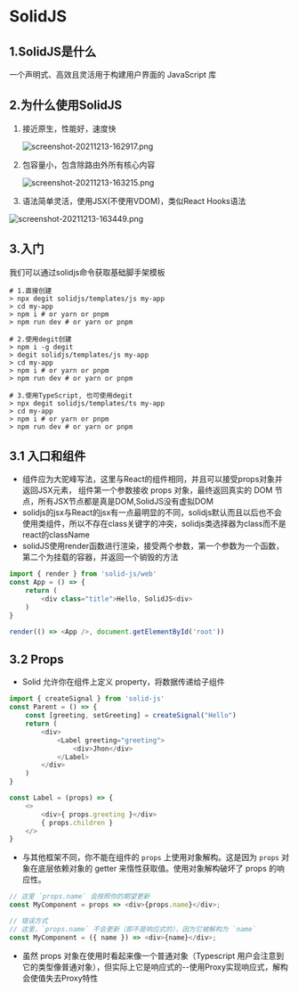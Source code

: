 # SolidJS

## 1.SolidJS是什么

一个声明式、高效且灵活用于构建用户界面的 JavaScript 库

## 2.为什么使用SolidJS

1. 接近原生，性能好，速度快

   ![screenshot-20211213-162917.png](https://s2.loli.net/2021/12/13/SpWZKNleu6TfgdX.png)

2. 包容量小，包含除路由外所有核心内容

   ![screenshot-20211213-163215.png](https://s2.loli.net/2021/12/13/KUkVMJRvzGfsAtn.png)

3. 语法简单灵活，使用JSX(不使用VDOM)，类似React Hooks语法

![screenshot-20211213-163449.png](https://s2.loli.net/2021/12/13/EpLMvofDqlzuPsj.png)

## 3.入门

我们可以通过solidjs命令获取基础脚手架模板

```shell
# 1.直接创建
> npx degit solidjs/templates/js my-app
> cd my-app
> npm i # or yarn or pnpm
> npm run dev # or yarn or pnpm

# 2.使用degit创建
> npm i -g degit
> degit solidjs/templates/js my-app
> cd my-app
> npm i # or yarn or pnpm
> npm run dev # or yarn or pnpm

# 3.使用TypeScript, 也可使用degit
> npx degit solidjs/templates/ts my-app
> cd my-app
> npm i # or yarn or pnpm
> npm run dev # or yarn or pnpm
```

## 3.1 入口和组件

- 组件应为大驼峰写法，这里与React的组件相同，并且可以接受props对象并返回JSX元素， 组件第一个参数接收 props 对象，最终返回真实的 DOM 节点，所有JSX节点都是真是DOM,SolidJS没有虚拟DOM
- solidjs的jsx与React的jsx有一点最明显的不同，solidjs默认而且以后也不会使用类组件，所以不存在class关键字的冲突，solidjs类选择器为class而不是react的className
- solidJS使用render函数进行渲染，接受两个参数，第一个参数为一个函数， 第二个为挂载的容器，并返回一个销毁的方法

```javascript
import { render } from 'solid-js/web'
const App = () => {
    return (
    	<div class="title">Hello, SolidJS<div>
    )
}

render(() => <App />, document.getElementById('root'))
```

## 3.2 Props

- Solid 允许你在组件上定义 property，将数据传递给子组件

```javascript
import { createSignal } from 'solid-js'
const Parent = () => {
    const [greeting, setGreeting] = createSignal("Hello")
    return (
    	<div>
        	<Label greeting="greeting">
        		<div>Jhon</div>
        	</Label>
        </div>
    )
}

const Label = (props) => {
    <>
        <div>{ props.greeting }</div>
    	{ props.children }
    </>
}
```

- 与其他框架不同，你不能在组件的 `props` 上使用对象解构。这是因为 `props` 对象在底层依赖对象的 getter 来惰性获取值。使用对象解构破坏了 props 的响应性。

```javascript
// 这里 `props.name` 会按照你的期望更新
const MyComponent = props => <div>{props.name}</div>;

// 错误方式
// 这里，`props.name` 不会更新（即不是响应式的），因为它被解构为 `name`
const MyComponent = ({ name }) => <div>{name}</div>;
```

- 虽然 props 对象在使用时看起来像一个普通对象（Typescript 用户会注意到它的类型像普通对象），但实际上它是响应式的--使用Proxy实现响应式，解构会使值失去Proxy特性